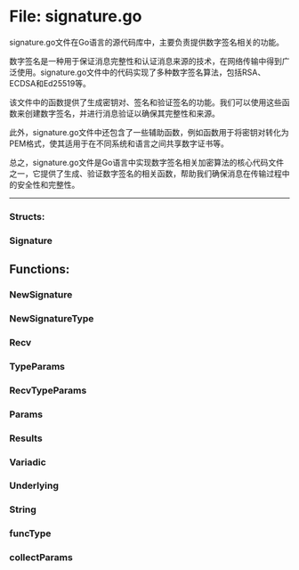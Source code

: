 # File: signature.go

signature.go文件在Go语言的源代码库中，主要负责提供数字签名相关的功能。

数字签名是一种用于保证消息完整性和认证消息来源的技术，在网络传输中得到广泛使用。signature.go文件中的代码实现了多种数字签名算法，包括RSA、ECDSA和Ed25519等。

该文件中的函数提供了生成密钥对、签名和验证签名的功能。我们可以使用这些函数来创建数字签名，并进行消息验证以确保其完整性和来源。

此外，signature.go文件中还包含了一些辅助函数，例如函数用于将密钥对转化为PEM格式，使其适用于在不同系统和语言之间共享数字证书等。

总之，signature.go文件是Go语言中实现数字签名相关加密算法的核心代码文件之一，它提供了生成、验证数字签名的相关函数，帮助我们确保消息在传输过程中的安全性和完整性。




---

### Structs:

### Signature





## Functions:

### NewSignature





### NewSignatureType





### Recv





### TypeParams





### RecvTypeParams





### Params





### Results





### Variadic





### Underlying





### String





### funcType





### collectParams





